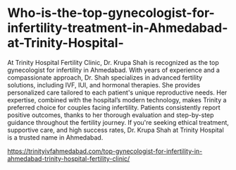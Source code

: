 # Who-is-the-top-gynecologist-for-infertility-treatment-in-Ahmedabad-at-Trinity-Hospital-

At Trinity Hospital Fertility Clinic, Dr. Krupa Shah is recognized as the top gynecologist for infertility in Ahmedabad. With years of experience and a compassionate approach, Dr. Shah specializes in advanced fertility solutions, including IVF, IUI, and hormonal therapies. She provides personalized care tailored to each patient's unique reproductive needs. Her expertise, combined with the hospital’s modern technology, makes Trinity a preferred choice for couples facing infertility. Patients consistently report positive outcomes, thanks to her thorough evaluation and step-by-step guidance throughout the fertility journey. If you're seeking ethical treatment, supportive care, and high success rates, Dr. Krupa Shah at Trinity Hospital is a trusted name in Ahmedabad.

https://trinityivfahmedabad.com/top-gynecologist-for-infertility-in-ahmedabad-trinity-hospital-fertility-clinic/
